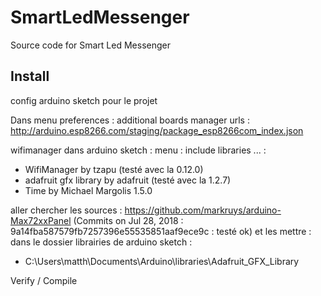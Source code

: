 # SmartLedMessenger
Source code for Smart Led Messenger

## Install

config arduino sketch pour le projet

Dans menu preferences : additional boards manager urls : http://arduino.esp8266.com/staging/package_esp8266com_index.json


wifimanager dans arduino sketch : menu : include libraries ... :
- WifiManager by tzapu (testé avec la 0.12.0)
- adafruit gfx library by adafruit (testé avec la 1.2.7)
- Time by Michael Margolis 1.5.0

aller chercher les sources : https://github.com/markruys/arduino-Max72xxPanel (Commits on Jul 28, 2018 : 9a14fba587579fb7257396e55535851aaf9ece9c : testé ok)
et les mettre : dans le dossier librairies de arduino sketch : 
- C:\Users\matth\Documents\Arduino\libraries\Adafruit_GFX_Library


Verify / Compile
